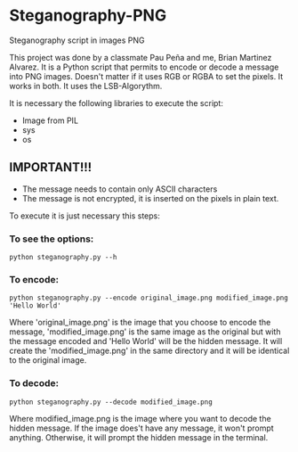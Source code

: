 # Steganography-PNG
Steganography script in images PNG

This project was done by a classmate Pau Peña and me, Brian Martinez Alvarez.
It is a Python script that permits to encode or decode a message into PNG images. Doesn't matter if it uses RGB or RGBA to set the pixels. It works in both. 
It uses the LSB-Algorythm.

It is necessary the following libraries to execute the script:

- Image from PIL
- sys
- os

<b><h2>IMPORTANT!!!</h2></b>
- The message needs to contain only ASCII characters
- The message is not encrypted, it is inserted on the pixels in plain text.

To execute it is just necessary this steps:

<b><h3>To see the options:</h3></b>

    python steganography.py --h


<b><h3>To encode:</h3></b>

    python steganography.py --encode original_image.png modified_image.png 'Hello World'

Where 'original_image.png' is the image that you choose to encode the message, 'modified_image.png' is the same image as the original but with the message encoded and 'Hello World' will be the hidden message.
It will create the 'modified_image.png' in the same directory and it will be identical to the original image.

<b><h3>To  decode:</h3></b>

    python steganography.py --decode modified_image.png

Where modified_image.png is the image where you want to decode the hidden message. If the image does't have any message, it won't prompt anything. Otherwise, it will prompt the hidden message in the terminal.

